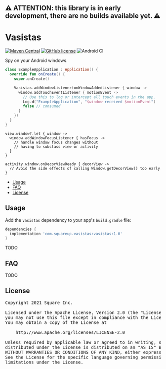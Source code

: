 ## ⚠️ ATTENTION: this library is in early development, there are no builds available yet. ⚠️

# Vasistas

[![Maven Central](https://img.shields.io/maven-central/v/com.squareup.vasistas/vasistas.svg?label=Maven%20Central)](https://search.maven.org/search?q=g:%22com.squareup.vasistas%22)
[![GitHub license](https://img.shields.io/badge/license-Apache%20License%202.0-blue.svg?style=flat)](https://www.apache.org/licenses/LICENSE-2.0)
![Android CI](https://github.com/square/vasistas/workflows/Android%20CI/badge.svg)

Spy on your Android windows.

```kotlin
class ExampleApplication : Application() {
  override fun onCreate() {
    super.onCreate()

    Vasistas.addWindowListener(onWindowAddedListener { window ->
      window.addTouchEventListener { motionEvent ->
        // Use this to log or intercept all touch events in the app.
        Log.d("ExampleApplication", "$window received $motionEvent")
        false // consumed
      }
    })
  }
}
```

```
view.window?.let { window ->
  window.addWindowFocusListener { hasFocus ->
    // handle window focus changes without
    // having to subclass view or activity
  }
}
```

```
activity.window.onDecorViewReady { decorView ->
  // Avoid the side effects of calling Window.getDecorView() too early
}
```


* [Usage](#usage)
* [FAQ](#faq)
* [License](#license)

## Usage

Add the `vasistas` dependency to your app's `build.gradle` file:

```gradle
dependencies {
  implementation 'com.squareup.vasistas:vasistas:1.0'
}
```

TODO

## FAQ

TODO

## License

<pre>
Copyright 2021 Square Inc.

Licensed under the Apache License, Version 2.0 (the "License");
you may not use this file except in compliance with the License.
You may obtain a copy of the License at

    http://www.apache.org/licenses/LICENSE-2.0

Unless required by applicable law or agreed to in writing, software
distributed under the License is distributed on an "AS IS" BASIS,
WITHOUT WARRANTIES OR CONDITIONS OF ANY KIND, either express or implied.
See the License for the specific language governing permissions and
limitations under the License.
</pre>

